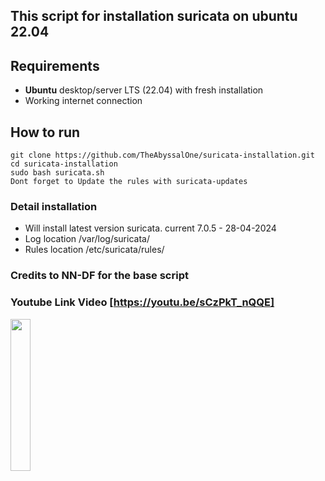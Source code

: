 ## This script for installation suricata on ubuntu 22.04

## Requirements
- **Ubuntu** desktop/server LTS (22.04) with fresh installation
- Working internet connection

## How to run
```
git clone https://github.com/TheAbyssalOne/suricata-installation.git
cd suricata-installation
sudo bash suricata.sh
Dont forget to Update the rules with suricata-updates 
```

### Detail installation
- Will install latest version suricata. current 7.0.5 - 28-04-2024
- Log location /var/log/suricata/
- Rules location /etc/suricata/rules/

### Credits to NN-DF for the base script
### Youtube Link Video [https://youtu.be/sCzPkT_nQQE]
[<img src="https://img.youtube.com/vi/sCzPkT_nQQE/0.jpg" width="25%">](https://www.youtube.com/watch?v=sCzPkT_nQQE)
